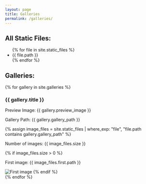 ```yaml
---
layout: page
title: Galleries
permalink: /galleries/
---
```


<h2>All Static Files:</h2>
<ul>
{% for file in site.static_files %}
  <li>{{ file.path }}</li>
{% endfor %}
</ul>

<h2>Galleries:</h2>
<div class="gallery-container">
{% for gallery in site.galleries %}
  <div class="gallery-item">
    <h3>{{ gallery.title }}</h3>
    <p>Preview Image: {{ gallery.preview_image }}</p>
    <p>Gallery Path: {{ gallery.gallery_path }}</p>
    {% assign image_files = site.static_files | where_exp: "file", "file.path contains gallery.gallery_path" %}
    <p>Number of images: {{ image_files.size }}</p>
    {% if image_files.size > 0 %}
      <p>First image: {{ image_files.first.path }}</p>
      <img src="{{ image_files.first.path | relative_url }}" alt="First image" style="max-width: 300px;">
    {% endif %}
  </div>
{% endfor %}
</div>
